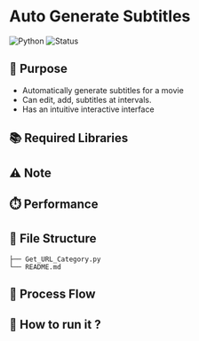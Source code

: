 # Auto Generate Subtitles
![Python](https://img.shields.io/badge/python-3.10%2B-blue)
![Status](https://img.shields.io/badge/status-active-brightgreen)  

## 🎯 Purpose
- Automatically generate subtitles for a movie
- Can edit, add, subtitles at intervals.
- Has an intuitive interactive interface
## 📚 Required Libraries

## ⚠️ Note

## ⏱️ Performance

## 📁 File Structure
```
├── Get_URL_Category.py
└── README.md
```

## 🔄 Process Flow

## 🚀 How to run it ?
